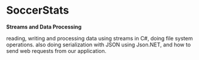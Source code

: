 # SoccerStats

<b>Streams and Data Processing</b>

 reading, writing  and processing  data using streams in C#, 
 doing file system operations.
also doing serialization 
 with JSON using Json.NET, and how to send web requests from our application.